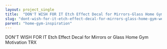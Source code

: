 ```yaml
---
layout: project_single
title:  "DON'T WISH FOR IT Etch Effect Decal for Mirrors-Glass Home Gym Weight Loss Diet"
slug: "dont-wish-for-it-etch-effect-decal-for-mirrors-glass-home-gym-weight-loss-diet"
parent: "home-gym-inspiration"
---
```

DON'T WISH FOR IT Etch Effect Decal for Mirrors or Glass Home Gym Motivation TRX
